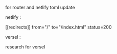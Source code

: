 for router and netlify toml update

netlify : 

[[redirects]]
from="/"
to="/index.html"
status=200 

versel :

research for versel 
